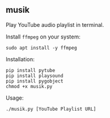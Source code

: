 ## musik

Play YouTube audio playlist in terminal.

Install `ffmpeg` on your system:

```
sudo apt install -y ffmpeg
```

Installation:

```
pip install pytube
pip install playsound
pip install pygobject
chmod +x musik.py
```

Usage:

```
./musik.py [YouTube Playlist URL]
```